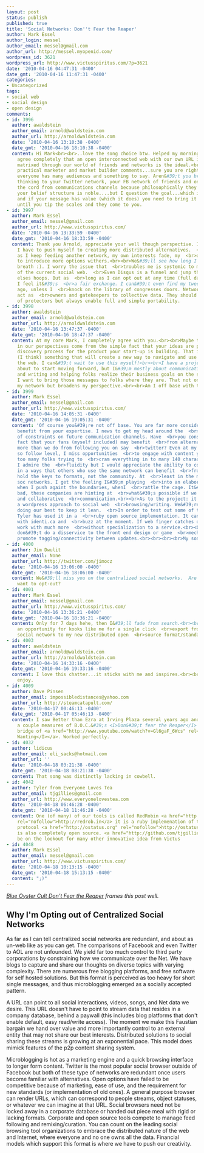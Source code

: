 ```yaml
---
layout: post
status: publish
published: true
title: 'Social Networks: Don''t Fear the Reaper'
author: Mark Essel
author_login: messel
author_email: messel@gmail.com
author_url: http://messel.myopenid.com/
wordpress_id: 3621
wordpress_url: http://www.victusspiritus.com/?p=3621
date: '2010-04-16 04:47:31 -0400'
date_gmt: '2010-04-16 11:47:31 -0400'
categories:
- Uncategorized
tags:
- social web
- social design
- open design
comments:
- id: 3996
  author: awaldstein
  author_email: arnold@waldstein.com
  author_url: http://arnoldwaldstein.com
  date: '2010-04-16 13:10:38 -0400'
  date_gmt: '2010-04-16 18:10:38 -0400'
  content: Hi Mark<br><br>..love the song choice btw. Helped my morning along.<br><br>I
    agree completely that an open interconnected web with our own URL in the center,
    matrixed through our world of friends and networks is the ideal.<br><br>So, the
    practical marketer and market builder comments...sure you are right but you and
    everyone has many audiences and something to say. Aren&#39;t you bringing your
    thinking to your Twitter network, your FB network of friends and on and on.<br><br>Cutting
    the cord from communications channels because philosophically they are within
    your belief structure is noble....but I question the goal...which is communicating
    and if your message has value (which it does) you need to bring it to your audiences
    until you tip the scales and they come to you.
- id: 3997
  author: Mark Essel
  author_email: messel@gmail.com
  author_url: http://www.victusspiritus.com/
  date: '2010-04-16 13:33:59 -0400'
  date_gmt: '2010-04-16 18:33:59 -0400'
  content: Thank you Arnold, appreciate your well though perspective. I suspect  <br>that
    I have to push myself to creating more distributed alternatives.  <br>As long
    as I keep feeding another network, my own interests fade, my  <br>own passion
    to introduce more options withers.<br><br>We&#39;ll see how long I can hold my
    breath :). I worry the issue that  <br>troubles me is systemic to many aspects
    of the current social web.  <br>Even Disqus is a funnel and jump through someone
    elses hoops. But as  <br>long as I can opt out at any time (full data portability)
    I feel it&#39;s  <br>a fair exchange. I can&#39;t even find my tweets from 8 days
    ago, unless I  <br>knock on the library of congresses doors. Networks shouldn&#39;t
    act as  <br>owners and gatekeepers to collective data. They should take on the  <br>role
    of protectors but always enable full and simple portability.
- id: 3998
  author: awaldstein
  author_email: arnold@waldstein.com
  author_url: http://arnoldwaldstein.com
  date: '2010-04-16 13:47:37 -0400'
  date_gmt: '2010-04-16 18:47:37 -0400'
  content: At my core Mark, I completely agree with you.<br><br>Maybe the difference
    in our perspectives come from the simple fact that your ideas are part of your
    discovery process for the product your start-up is building. That is you are building
    (I think) something that will create a new way to navigate and use the nodes of
    the web. I can&#39;t wait to use this myself!<br><br>I have a project that is
    about to start moving forward, but I&#39;m mostly about communications channels...thinking
    and writing and helping folks realize their business goals on the social web.
    I want to bring those messages to folks where they are. That not only broadens
    my network but broadens my perspective.<br><br>Am I off base with this?
- id: 3999
  author: Mark Essel
  author_email: messel@gmail.com
  author_url: http://www.victusspiritus.com/
  date: '2010-04-16 14:05:31 -0400'
  date_gmt: '2010-04-16 19:05:31 -0400'
  content: 'Of course you&#39;re not off base. You are far more considerate of those  <br>that
    benefit from your expertise. I news to get my head around the  <br>ramifications
    of constraints on future communication channels. Have  <br>you considered the
    fact that your fans (myself included) may benefit  <br>from alternative formats
    more than we do from following you on say  <br>twitter? Even at my pruned 60 or
    so follow level, I miss opportunities  <br>to engage with content you share. There&#39;s
    too many folks trying to  <br>cram everything in to many 140 character updates.
    I admire the  <br>fluidity but I would appreciate the ability to code up my own  <br>extensions
    in a ways that others who use the same network can benefit  <br>from. The companies
    hold the keys to formats, not the community. At  <br>least in the most popular
    soc networks. I get the feeling I&#39;m playing  <br>into an elaborate mouse trap
    when I push againt the boundaries, whenI  <br>rattle the cage. It&#39;s not all
    bad, these companies are hinting at  <br>what&#39;s possible if we embrace serendipity
    and collaborative  <br>communication.<br><br>As to the project: it should mirror
    a wordpress approach to social web  <br>browsing/writing. We&#39;re purposefully
    doing our best to keep it lean.  <br>In order to test out some of the technology
    Tyler has used it in a  <br>ruby open source implementation. It can play well
    with identi.ca and  <br>buzz at the moment. If web finger catches on it&#39;ll
    work with much more  <br>without specialization to a service.<br><br>Hoping I
    don&#39;t do a disservice to the front end design or game  <br>mechanics that&#39;ll
    promote tagging/connectivity between updates.<br><br><br><br>My soapbox<br>Http://www.victusspiritus.com/'
- id: 4000
  author: Jim Dwulit
  author_email: None
  author_url: http://twitter.com/jimocz
  date: '2010-04-16 13:06:00 -0400'
  date_gmt: '2010-04-16 18:06:00 -0400'
  content: We&#39;ll miss you on the centralized social networks.  Are you sure you
    want to opt-out?
- id: 4001
  author: Mark Essel
  author_email: messel@gmail.com
  author_url: http://www.victusspiritus.com/
  date: '2010-04-16 13:36:21 -0400'
  date_gmt: '2010-04-16 18:36:21 -0400'
  content: Only for 7 days hehe, then I&#39;ll fade from search.<br><br>Maybe there&#39;s
    an opportunity for kooks like me for a single click  <br>export from any central
    social network to my new distributed open  <br>source format/standard?
- id: 4003
  author: awaldstein
  author_email: arnold@waldstein.com
  author_url: http://arnoldwaldstein.com
  date: '2010-04-16 14:33:16 -0400'
  date_gmt: '2010-04-16 19:33:16 -0400'
  content: I love this chatter...it sticks with me and inspires.<br><br>Thanks and
    enjoy.
- id: 4009
  author: Dave Pinsen
  author_email: impossibledistances@yahoo.com
  author_url: http://steamcatapult.com/
  date: '2010-04-17 00:46:13 -0400'
  date_gmt: '2010-04-17 05:46:13 -0400'
  content: I saw Better than Ezra at Irving Plaza several years ago and they quoted
    a couple measures of B.O.C.&#39;s <I>Don&#39;t fear the Reaper</I> in an extended
    bridge of <a href="http://www.youtube.com/watch?v=Gl6gaF_6Wcs" rel="nofollow"><I>Desperately
    Wanting</I></a>. Worked perfectly.
- id: 4032
  author: lidicus
  author_email: eli_sacks@hotmail.com
  author_url: ''
  date: '2010-04-18 03:21:38 -0400'
  date_gmt: '2010-04-18 08:21:38 -0400'
  content: That song was distinctly lacking in cowbell.
- id: 4042
  author: Tyler from Everyone Loves Tea
  author_email: tjgillies@gmail.com
  author_url: http://www.everyonelovestea.com
  date: '2010-04-18 06:46:28 -0400'
  date_gmt: '2010-04-18 11:46:28 -0400'
  content: One (of many) of our tools is called RedRobin <a href="http://redrob.in"
    rel="nofollow">http://redrob.in</a> it is a ruby implemenation of the ostatus
    protocol <a href="http://ostatus.org" rel="nofollow">http://ostatus.org</a>, it
    is also completely open source. <a href="http://github.com/tjgillies/robin" rel="nofollow">http://github.com/tjgillies/robin</a>
    be on the lookout for many other innovative idea from Victus
- id: 4048
  author: Mark Essel
  author_email: messel@gmail.com
  author_url: http://www.victusspiritus.com/
  date: '2010-04-18 10:13:15 -0400'
  date_gmt: '2010-04-18 15:13:15 -0400'
  content: ";)"
---
```

<p><I><a HREF="http://www.youtube.com/watch?v=ClQcUyhoxTg&sns=em">Blue Oyster Cult Don't Fear the Reaper</a> frames this post well.</I></p>
<h2>Why I'm Opting out of Centralized Social Networks</h2>
<p>As far as I can tell centralized social networks are redundant, and about as un-web like as you can get. The comparisons of Facebook and even Twitter to AOL are not unfounded. We yield far too much control to third party corporations by constraining how we communicate over the Net. We have blogs to capture and share our thoughts on diverse topics with varying complexity. There are numerous free blogging platforms, and free software for self hosted solutions. But this format is perceived as too heavy for short single messages, and thus microblogging emerged as a socially accepted pattern. </p>
<p>A URL can point to all social interactions, videos, songs, and Net data we desire. This URL doesn't have to point to stream data that resides in a company database, behind a paywall (this includes blog platforms that don't enable default, easy read/write access). The moment we make this Faustian bargain we hand over value and more importantly control to an external entity that may not share our best interests.  Distributed solutions to social sharing these streams is growing at an exponential pace. This model does mimick features of the p2p content sharing system.</p>
<p>Microblogging is hot as a marketing engine and a quick browsing interface to longer form content. Twitter is the most popular social browser outside of Facebook but both of these type of networks are redundant once users become familiar with alternatives. Open options have failed to be competitive because of marketing, ease of use, and the requirement for new standards (or implementation of old ones). A general purpose browser can render URLs, which can correspond to people streams, object statuses, or whatever we can imagine at that URL.  Social browsers need not be locked away in a corporate database or handed out piece meal with rigid or lacking formats. Corporate and open source tools compete to manage feed following and remixing/curation. You can count on the leading social browsing tool organizations to embrace the distributed nature of the web and Internet, where everyone and no one owns all the data. Financial models which support this format is where we have to push our creativity.</p>
